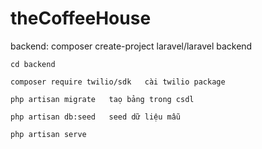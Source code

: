 # theCoffeeHouse
backend:
    composer create-project laravel/laravel backend
 
    cd backend

    composer require twilio/sdk   cài twilio package

    php artisan migrate   taọ bảng trong csdl

    php artisan db:seed   seed dữ liệu mẫu
 
    php artisan serve